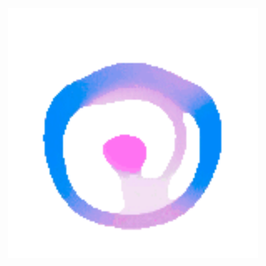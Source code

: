 <p align="center"><a href="https://kyoapps.com" target="_blank"><img src="/public/assets/logo.gif" width="400"></a></p>
